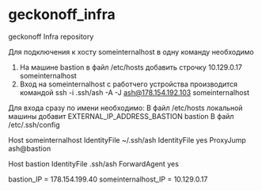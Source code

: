 # geckonoff_infra
geckonoff Infra repository

Для подключения к хосту someinternalhost в одну команду необходимо
1. На машине bastion в файл /etc/hosts добавить строчку
10.129.0.17 someinternalhost
2. Вход на someinternalhost с работчего устройства производится командой
ssh -i .ssh/ash  -A -J ash@178.154.192.103  someinternalhost

Для входа сразу по имени необходимо:
В файл /etc/hosts локальной машины добавит
EXTERNAL_IP_ADDRESS_BASTION bastion
В файл /etc/.ssh/config

Host someinternalhost
    IdentityFile ~/.ssh/ash
    IdentityFile yes
    ProxyJump ash@bastion

Host bastion
    IdentityFile .ssh/ash
    ForwardAgent yes

bastion_IP = 178.154.199.40
someinternalhost_IP = 10.129.0.17

